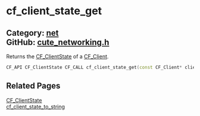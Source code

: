 [](../header.md ':include')

# cf_client_state_get

Category: [net](/api_reference?id=net)  
GitHub: [cute_networking.h](https://github.com/RandyGaul/cute_framework/blob/master/include/cute_networking.h)  
---

Returns the [CF_ClientState](/net/cf_clientstate.md) of a [CF_Client](/net/cf_client.md).

```cpp
CF_API CF_ClientState CF_CALL cf_client_state_get(const CF_Client* client);
```

## Related Pages

[CF_ClientState](/net/cf_clientstate.md)  
[cf_client_state_to_string](/net/cf_client_state_to_string.md)  
